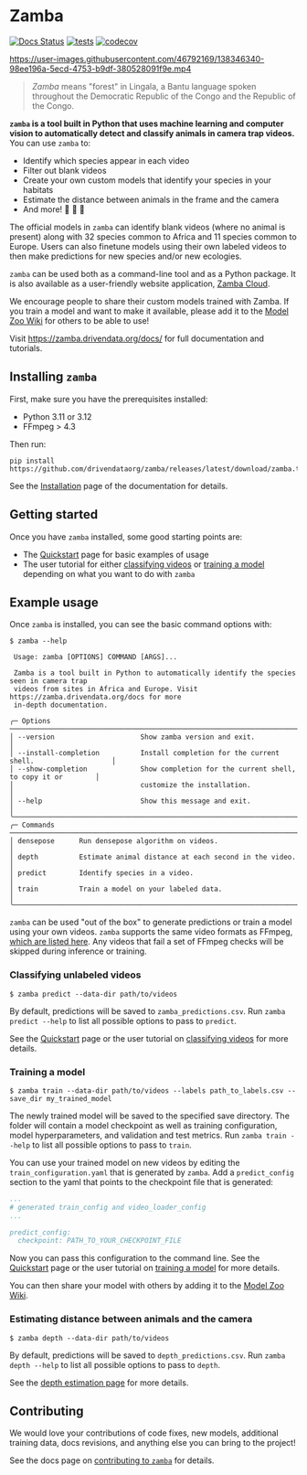 # Zamba

[![Docs Status](https://img.shields.io/badge/docs-stable-informational)](https://zamba.drivendata.org/docs/)
[![tests](https://github.com/drivendataorg/zamba/workflows/tests/badge.svg?branch=master)](https://github.com/drivendataorg/zamba/actions?query=workflow%3Atests+branch%3Amaster)
[![codecov](https://codecov.io/gh/drivendataorg/zamba/branch/master/graph/badge.svg)](https://codecov.io/gh/drivendataorg/zamba)
<!-- [![PyPI](https://img.shields.io/pypi/v/zamba.svg)](https://pypi.org/project/zamba/) -->

https://user-images.githubusercontent.com/46792169/138346340-98ee196a-5ecd-4753-b9df-380528091f9e.mp4

> *Zamba* means "forest" in Lingala, a Bantu language spoken throughout the Democratic Republic of the Congo and the Republic of the Congo.

**`zamba` is a tool built in Python that uses machine learning and computer vision to automatically detect and classify animals in camera trap videos.** You can use `zamba` to:

- Identify which species appear in each video
- Filter out blank videos
- Create your own custom models that identify your species in your habitats
- Estimate the distance between animals in the frame and the camera
- And more! 🙈 🙉 🙊

The official models in `zamba` can identify blank videos (where no animal is present) along with 32 species common to Africa and 11 species common to Europe. Users can also finetune models using their own labeled videos to then make predictions for new species and/or new ecologies.

`zamba` can be used both as a command-line tool and as a Python package. It is also available as a user-friendly website application, [Zamba Cloud](https://www.zambacloud.com/).

We encourage people to share their custom models trained with Zamba. If you train a model and want to make it available, please add it to the [Model Zoo Wiki](https://github.com/drivendataorg/zamba/wiki) for others to be able to use!

Visit https://zamba.drivendata.org/docs/ for full documentation and tutorials.

## Installing `zamba`

First, make sure you have the prerequisites installed:

* Python 3.11 or 3.12
* FFmpeg > 4.3

Then run:
```console
pip install https://github.com/drivendataorg/zamba/releases/latest/download/zamba.tar.gz
```

See the [Installation](https://zamba.drivendata.org/docs/stable/install/) page of the documentation for details.

## Getting started

Once you have `zamba` installed, some good starting points are:

- The [Quickstart](https://zamba.drivendata.org/docs/stable/quickstart/) page for basic examples of usage
- The user tutorial for either [classifying videos](https://zamba.drivendata.org/docs/stable/predict-tutorial/) or [training a model](https://zamba.drivendata.org/docs/stable/train-tutorial/) depending on what you want to do with `zamba`

## Example usage

Once `zamba` is installed, you can see the basic command options with:
```console
$ zamba --help

 Usage: zamba [OPTIONS] COMMAND [ARGS]...

 Zamba is a tool built in Python to automatically identify the species seen in camera trap
 videos from sites in Africa and Europe. Visit https://zamba.drivendata.org/docs for more
 in-depth documentation.

╭─ Options ─────────────────────────────────────────────────────────────────────────────────╮
│ --version                     Show zamba version and exit.                                │
│ --install-completion          Install completion for the current shell.                   │
│ --show-completion             Show completion for the current shell, to copy it or        │
│                               customize the installation.                                 │
│ --help                        Show this message and exit.                                 │
╰───────────────────────────────────────────────────────────────────────────────────────────╯
╭─ Commands ────────────────────────────────────────────────────────────────────────────────╮
│ densepose      Run densepose algorithm on videos.                                         │
│ depth          Estimate animal distance at each second in the video.                      │
│ predict        Identify species in a video.                                               │
│ train          Train a model on your labeled data.                                        │
╰───────────────────────────────────────────────────────────────────────────────────────────╯
```

`zamba` can be used "out of the box" to generate predictions or train a model using your own videos. `zamba` supports the same video formats as FFmpeg, [which are listed here](https://www.ffmpeg.org/general.html#Supported-File-Formats_002c-Codecs-or-Features). Any videos that fail a set of FFmpeg checks will be skipped during inference or training.

### Classifying unlabeled videos

```console
$ zamba predict --data-dir path/to/videos
```

By default, predictions will be saved to `zamba_predictions.csv`. Run `zamba predict --help` to list all possible options to pass to `predict`.

See the [Quickstart](https://zamba.drivendata.org/docs/stable/quickstart/) page or the user tutorial on [classifying videos](https://zamba.drivendata.org/docs/stable/predict-tutorial/) for more details.

### Training a model

```console
$ zamba train --data-dir path/to/videos --labels path_to_labels.csv --save_dir my_trained_model
```

The newly trained model will be saved to the specified save directory. The folder will contain a model checkpoint as well as training configuration, model hyperparameters, and validation and test metrics. Run `zamba train --help` to list all possible options to pass to `train`.

You can use your trained model on new videos by editing the `train_configuration.yaml` that is generated by `zamba`. Add a `predict_config` section to the yaml that points to the checkpoint file that is generated:

```yaml
...
# generated train_config and video_loader_config
...

predict_config:
  checkpoint: PATH_TO_YOUR_CHECKPOINT_FILE

```

Now you can pass this configuration to the command line. See the [Quickstart](https://zamba.drivendata.org/docs/stable/quickstart/) page or the user tutorial on [training a model](https://zamba.drivendata.org/docs/stable/train-tutorial/) for more details.

You can then share your model with others by adding it to the [Model Zoo Wiki](https://github.com/drivendataorg/zamba/wiki).

### Estimating distance between animals and the camera

```console
$ zamba depth --data-dir path/to/videos
```

By default, predictions will be saved to `depth_predictions.csv`. Run `zamba depth --help` to list all possible options to pass to `depth`.

See the [depth estimation page](https://zamba.drivendata.org/docs/stable/models/depth/) for more details.


## Contributing

We would love your contributions of code fixes, new models, additional training data, docs revisions, and anything else you can bring to the project!

See the docs page on [contributing to `zamba`](https://zamba.drivendata.org/docs/stable/contribute/) for details.
